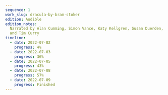 ```yaml
---
sequence: 1
work_slug: dracula-by-bram-stoker
edition: Audible
edition_notes:
  Narrated by Alan Cumming, Simon Vance, Katy Kellgren, Susan Duerden,
  and Tim Curry
timeline:
  - date: 2022-07-02
    progress: 4%
  - date: 2022-07-03
    progress: 36%
  - date: 2022-07-05
    progress: 43%
  - date: 2022-07-08
    progress: 57%
  - date: 2022-07-09
    progress: Finished
---
```

